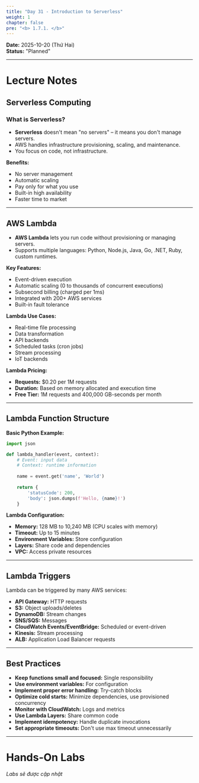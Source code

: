 ```yaml
---
title: "Day 31 - Introduction to Serverless"
weight: 1
chapter: false
pre: "<b> 1.7.1. </b>"
---
```


**Date:** 2025-10-20 (Thứ Hai)  
**Status:** "Planned"  

---

# **Lecture Notes**

## Serverless Computing

### What is Serverless?

- **Serverless** doesn't mean "no servers" – it means you don't manage servers.
- AWS handles infrastructure provisioning, scaling, and maintenance.
- You focus on code, not infrastructure.

**Benefits:**

- No server management
- Automatic scaling
- Pay only for what you use
- Built-in high availability
- Faster time to market

---

## AWS Lambda

- **AWS Lambda** lets you run code without provisioning or managing servers.
- Supports multiple languages: Python, Node.js, Java, Go, .NET, Ruby, custom runtimes.

**Key Features:**

- Event-driven execution
- Automatic scaling (0 to thousands of concurrent executions)
- Subsecond billing (charged per 1ms)
- Integrated with 200+ AWS services
- Built-in fault tolerance

**Lambda Use Cases:**

- Real-time file processing
- Data transformation
- API backends
- Scheduled tasks (cron jobs)
- Stream processing
- IoT backends

**Lambda Pricing:**

- **Requests:** $0.20 per 1M requests
- **Duration:** Based on memory allocated and execution time
- **Free Tier:** 1M requests and 400,000 GB-seconds per month

---

## Lambda Function Structure

**Basic Python Example:**

```python
import json

def lambda_handler(event, context):
    # Event: input data
    # Context: runtime information
    
    name = event.get('name', 'World')
    
    return {
        'statusCode': 200,
        'body': json.dumps(f'Hello, {name}!')
    }
```

**Lambda Configuration:**

- **Memory:** 128 MB to 10,240 MB (CPU scales with memory)
- **Timeout:** Up to 15 minutes
- **Environment Variables:** Store configuration
- **Layers:** Share code and dependencies
- **VPC:** Access private resources

---

## Lambda Triggers

Lambda can be triggered by many AWS services:

- **API Gateway:** HTTP requests
- **S3:** Object uploads/deletes
- **DynamoDB:** Stream changes
- **SNS/SQS:** Messages
- **CloudWatch Events/EventBridge:** Scheduled or event-driven
- **Kinesis:** Stream processing
- **ALB:** Application Load Balancer requests

---

## Best Practices

- **Keep functions small and focused:** Single responsibility
- **Use environment variables:** For configuration
- **Implement proper error handling:** Try-catch blocks
- **Optimize cold starts:** Minimize dependencies, use provisioned concurrency
- **Monitor with CloudWatch:** Logs and metrics
- **Use Lambda Layers:** Share common code
- **Implement idempotency:** Handle duplicate invocations
- **Set appropriate timeouts:** Don't use max timeout unnecessarily

---

# **Hands-On Labs**

*Labs sẽ được cập nhật*
